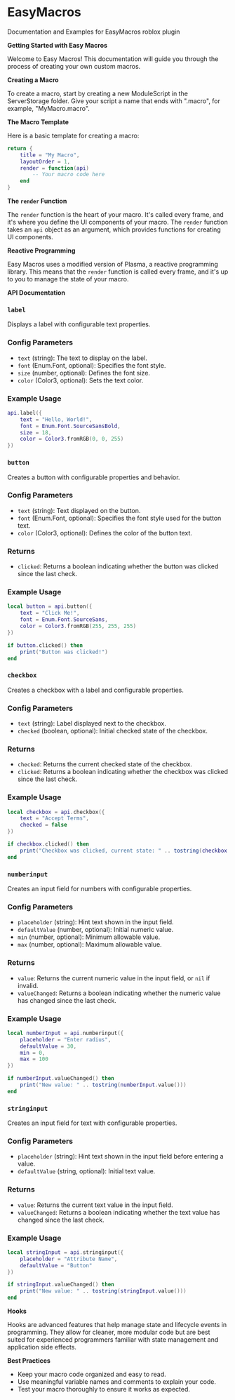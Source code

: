 # EasyMacros
Documentation and Examples for EasyMacros roblox plugin


**Getting Started with Easy Macros**

Welcome to Easy Macros! This documentation will guide you through the process of creating your own custom macros.

**Creating a Macro**

To create a macro, start by creating a new ModuleScript in the ServerStorage folder. Give your script a name that ends with ".macro", for example, "MyMacro.macro".

**The Macro Template**

Here is a basic template for creating a macro:
```lua
return {
    title = "My Macro",
    layoutOrder = 1,
    render = function(api)
        -- Your macro code here
    end
}
```
**The `render` Function**

The `render` function is the heart of your macro. It's called every frame, and it's where you define the UI components of your macro. The `render` function takes an `api` object as an argument, which provides functions for creating UI components.

**Reactive Programming**

Easy Macros uses a modified version of Plasma, a reactive programming library. This means that the `render` function is called every frame, and it's up to you to manage the state of your macro.

**API Documentation**

### `label`

Displays a label with configurable text properties.

### Config Parameters

* `text` (string): The text to display on the label.
* `font` (Enum.Font, optional): Specifies the font style.
* `size` (number, optional): Defines the font size.
* `color` (Color3, optional): Sets the text color.

### Example Usage
```lua
api.label({
    text = "Hello, World!",
    font = Enum.Font.SourceSansBold,
    size = 18,
    color = Color3.fromRGB(0, 0, 255)
})
```
### `button`

Creates a button with configurable properties and behavior.

### Config Parameters

* `text` (string): Text displayed on the button.
* `font` (Enum.Font, optional): Specifies the font style used for the button text.
* `color` (Color3, optional): Defines the color of the button text.

### Returns

* `clicked`: Returns a boolean indicating whether the button was clicked since the last check.

### Example Usage
```lua
local button = api.button({
    text = "Click Me!",
    font = Enum.Font.SourceSans,
    color = Color3.fromRGB(255, 255, 255)
})

if button.clicked() then
    print("Button was clicked!")
end
```
### `checkbox`

Creates a checkbox with a label and configurable properties.

### Config Parameters

* `text` (string): Label displayed next to the checkbox.
* `checked` (boolean, optional): Initial checked state of the checkbox.

### Returns

* `checked`: Returns the current checked state of the checkbox.
* `clicked`: Returns a boolean indicating whether the checkbox was clicked since the last check.

### Example Usage
```lua
local checkbox = api.checkbox({
    text = "Accept Terms",
    checked = false
})

if checkbox.clicked() then
    print("Checkbox was clicked, current state: " .. tostring(checkbox.checked()))
end
```
### `numberinput`

Creates an input field for numbers with configurable properties.

### Config Parameters

* `placeholder` (string): Hint text shown in the input field.
* `defaultValue` (number, optional): Initial numeric value.
* `min` (number, optional): Minimum allowable value.
* `max` (number, optional): Maximum allowable value.

### Returns

* `value`: Returns the current numeric value in the input field, or `nil` if invalid.
* `valueChanged`: Returns a boolean indicating whether the numeric value has changed since the last check.

### Example Usage
```lua
local numberInput = api.numberinput({
    placeholder = "Enter radius",
    defaultValue = 30,
    min = 0,
    max = 100
})

if numberInput.valueChanged() then
    print("New value: " .. tostring(numberInput.value()))
end
```
### `stringinput`

Creates an input field for text with configurable properties.

### Config Parameters

* `placeholder` (string): Hint text shown in the input field before entering a value.
* `defaultValue` (string, optional): Initial text value.

### Returns

* `value`: Returns the current text value in the input field.
* `valueChanged`: Returns a boolean indicating whether the text value has changed since the last check.

### Example Usage
```lua
local stringInput = api.stringinput({
    placeholder = "Attribute Name",
    defaultValue = "Button"
})

if stringInput.valueChanged() then
    print("New value: " .. tostring(stringInput.value()))
end
```
**Hooks**

Hooks are advanced features that help manage state and lifecycle events in programming. They allow for cleaner, more modular code but are best suited for experienced programmers familiar with state management and application side effects.

**Best Practices**

* Keep your macro code organized and easy to read.
* Use meaningful variable names and comments to explain your code.
* Test your macro thoroughly to ensure it works as expected.
